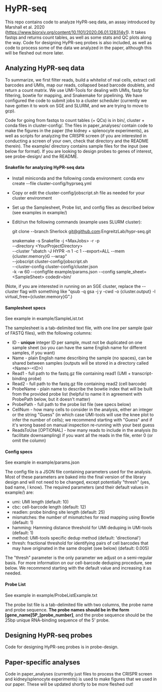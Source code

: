# HyPR-seq

This repo contains code to analyze HyPR-seq data, an assay introduced by Marshall et al. 2020 (https://www.biorxiv.org/content/10.1101/2020.06.01.128314v1). It takes fastqs and returns count tables, as well as some stats and QC plots along the way. Code for designing HyPR-seq probes is also included, as well as code to process some of the data we analyzed in the paper, although this will be fleshed out more later.

## Analyzing HyPR-seq data
To summarize, we first filter reads, build a whitelist of real cells, extract cell barcodes and UMIs, map our reads, collapsed bead barcode doublets, and return a count matrix. We use UMI-Tools for dealing with UMIs, fastp for filtering, bowtie for mapping, and Snakemake for pipelining. We have configured the code to submit jobs to a cluster scheduler (currently we have gotten it to work on SGE and SLURM, and we are trying to move to gcp).  

Code for going from fastqs to count tables (+ QCs) is in bin/, cluster + conda files in cluster-config/. The files in paper_analyses/ contain code to make the figures in the paper (the kidney + splenocyte experiments), as well as scripts for analyzing the CRISPR screen (if you are interested in conducting a screen of your own, check that directory and the README therein). The example/ directory contains sample files for the input (see below for format). If you are looking to design probes to genes of interest, see probe-design/ and the README.

#### Snakefile for analyzing HyPR-seq data
- Install miniconda and the following conda environment:  conda env create --file cluster-config/hyprseq.yml 
- Copy or edit the cluster-config/jobscript.sh file as needed for your cluster environment
- Set up the Samplesheet, Probe list, and config files as described below (see examples in example/)
- Edit/run the following commands (example uses SLURM cluster):

  git clone --branch Sherlock git@github.com:EngreitzLab/hypr-seq.git
  
  snakemake -s Snakefile -j \<MaxJobs\> -r -p \
    --directory \<YourProjectDirectory\> \
    --cluster "sbatch -J HYPR -n 1 -c 1 --export=ALL --mem {cluster.memory}G --wrap" \
    --jobscript cluster-config/jobscript.sh \
    --cluster-config cluster-config/cluster.json \
    -k -w 60 --configfile example/params.json --config sample_sheet=\<SampleSheet\> codedir=bin/

(Note, if you are interested in running on an SGE cluster, replace the --cluster flag with something like "qsub -q gsa -j y -cwd -o {cluster.output} -l virtual_free={cluster.memory}G".)

#### Samplesheet specs
See example in example/SampleList.txt

The samplesheet is a tab-delimited text file, with one line per sample (pair of FASTQ files), with the following columns:
- ID - **unique** integer ID per sample, must not be duplicated on one sample sheet (so you can have the same English name for different samples, if you want)
- Name - plain English name describing the sample (no spaces), can be shared between samples (outputs will be stored in a directory called \<Name\>-\<ID\>)
- Read1 - full path to the fastq.gz file containing read1 (UMI + transcript-binding probe)
- Read2 - full path to the fastq.gz file containing read2 (cell barcode)
- ProbeName - plain name to describe the bowtie index that will be built from the provided probe list (helpful to name it in agreement with ProbePath below, but it doesn't matter)
- ProbePath - full path to the probe list file (see specs below)
- CellNum - how many cells to consider in the analysis, either an integer or the string "Guess" (in which case UMI-tools will use the knee plot to infer the number of cells); we recommend starting with "Guess" and if it's wrong based on manual inspection re-running with your best guess
- ReadsToUse [OPTIONAL] - how many reads to include in the analysis (to facilitate downsampling) if you want all the reads in the file, enter 0 (or omit the column)

#### Config specs
See example in example/params.json

The config file is a JSON file containing parameters used for the analysis. Most of these parameters are baked into the final version of the library design and will not need to be changed, except potentially "thresh" (yes, bad name, I know). The required parameters (and their default values in example/) are:
- umi: UMI length (default: 10)
- cbc: cell-barcode length (default: 12)
- readlen: probe binding site length (default: 25)
- mismatches: the number of mismatches for read mapping using Bowtie (default: 1)
- hamming: Hamming distance threshold for UMI deduping in UMI-tools (default: 1)
- method: UMI-tools specific dedup method (default: 'directional')
- thresh: fractional threshold for identifying pairs of cell barcodes that may have originated in the same droplet (see below) (default: 0.005)

The "thresh" parameter is the only parameter we adjust on a semi-regular basis. For more information on our cell-barcode deduping procedure, see below. We recommend starting with the default value and increasing it as needed.

#### Probe List
See example in example/ProbeListExample.txt

The probe list file is a tab-delimited file with two columns, the probe name and probe sequence. **The probe names should be in the form [gene_name]5P_[probe_number]**, and the probe sequence should be the 25bp unique RNA-binding sequence of the 5' probe. 

## Designing HyPR-seq probes
Code for designing HyPR-seq probes is in probe-design. 

## Paper-specific analyses
Code in paper_analyses (currently just files to process the CRISPR screen and kidney/splenocyte experiments) is used to make figures that we used in our paper. These will be updated shortly to be more fleshed out!
